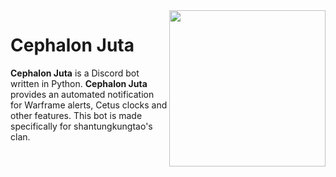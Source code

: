 <img align="right" src="https://cdn.discordapp.com/app-icons/624992226727952395/27096adac4f838cd4cd427df37859648.png?size=256" height="250" width="250">

# Cephalon Juta
**Cephalon Juta** is a Discord bot written in Python. **Cephalon Juta** provides an automated notification for Warframe alerts, Cetus clocks and other features. This bot is made specifically for shantungkungtao's clan.

